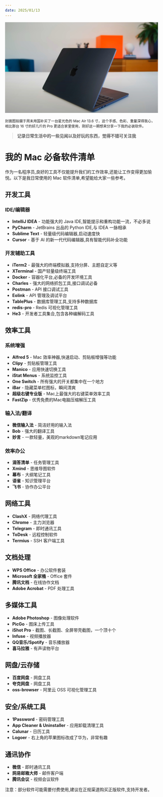 ```yaml
---
date: 2025/01/13
---
```


<img src="https://raw.githubusercontent.com/imwyz/weekly/main/src/pricure/1.jpeg" width="800" />

<small>封面图拍摄于周末用国补买了一台星光色的 Mac Air 13.6 寸，这个手感、色彩、重量深得我心，相比那台 16 寸的好几斤的 Pro 更适合家里使用，刚好这一期想来分享一下我的必装软件。</small>

> **记录日常生活中的一些见闻以及好玩的东西，觉得不错可关注我**

# 我的 Mac 必备软件清单

作为一名程序员,良好的工具不仅能提升我们的工作效率,还能让工作变得更加愉悦。以下是我日常使用的 Mac 软件清单,希望能给大家一些参考。

## 开发工具

### IDE/编辑器
- **IntelliJ IDEA** - 功能强大的 Java IDE,智能提示和重构功能一流，不必多说
- **PyCharm** - JetBrains 出品的 Python IDE,与 IDEA 一脉相承
- **Sublime Text** - 轻量级代码编辑器,启动速度快
- **Cursor** - 基于 AI 的新一代代码编辑器,具有智能代码补全功能

### 开发辅助工具
- **iTerm2** - 最强大的终端模拟器,支持分屏、主题自定义等
- **XTerminal** - 国产轻量级终端工具
- **Docker** - 容器化平台,必备的开发环境工具
- **Charles** - 强大的网络抓包工具,接口调试必备
- **Postman** - API 接口调试工具
- **Eolink** - API 管理及调试平台
- **TablePlus** - 数据库管理工具,支持多种数据库
- **redis-pro** - Redis 可视化管理工具
- **He3** - 开发者工具集合,包含各种编解码工具

## 效率工具

### 系统增强
- **Alfred 5** - Mac 效率神器,快速启动、剪贴板增强等功能
- **Clipy** - 剪贴板管理工具
- **Manico** - 应用快速切换工具
- **iStat Menus** - 系统监控工具
- **One Switch** - 所有强大的开关都集中在一个地方
- **iBar** - 隐藏菜单栏图标，瞬间清爽
- **超级右键专业版** - Mac上最强大的右键菜单效率工具
- **FastZip** - 优秀免费的Mac电脑压缩解压工具

### 输入法/翻译
- **微信输入法** - 简洁好用的输入法
- **Bob** - 强大的翻译工具
- **妙言** - 一款轻量，美观的markdown笔记应用

### 效率办公
- **滴答清单** - 任务管理工具
- **Xmind** - 思维导图软件
- **幕布** - 大纲笔记工具
- **语雀** - 知识管理平台
- **飞书** - 协作办公平台

## 网络工具
- **ClashX** - 网络代理工具
- **Chrome** - 主力浏览器
- **Telegram** - 即时通讯工具
- **ToDesk** - 远程控制软件
- **Termius** - SSH 客户端工具

## 文档处理
- **WPS Office** - 办公软件套装
- **Microsoft 全家桶** - Office 套件
- **腾讯文档** - 在线协作文档
- **Adobe Acrobat** - PDF 处理工具

## 多媒体工具
- **Adobe Photoshop** - 图像处理软件
- **PicGo** - 图床上传工具
- **iShot Pro** - 截图、长截图、全屏带壳截图，一个顶十个
- **Infuse** - 视频播放器
- **QQ音乐/Spotify** - 音乐播放器
- **喜马拉雅** - 有声读物平台

## 网盘/云存储
- **百度网盘** - 网盘工具
- **夸克网盘** - 网盘工具
- **oss-browser** - 阿里云 OSS 可视化管理工具

## 安全/系统工具
- **1Password** - 密码管理工具
- **App Cleaner & Uninstaller** - 应用卸载清理工具
- **Calunar** - 日历工具
- **Logoer** - 右上角的苹果图标改成了华为，非常有趣

## 通讯协作
- **微信** - 即时通讯工具
- **网易邮箱大师** - 邮件客户端
- **腾讯会议** - 视频会议软件

注意：部分软件可能需要付费使用,建议在正规渠道购买正版软件,支持开发者。
